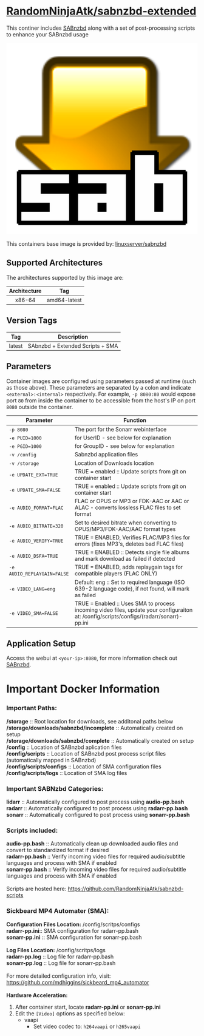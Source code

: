 # [RandomNinjaAtk/sabnzbd-extended](https://github.com/RandomNinjaAtk/docker-sabnzbd-extended)

This continer includes [SABnzbd](https://sabnzbd.org/) along with a set of post-processing scripts to enhance your SABnzbd usage


[![sabnzbd](https://raw.githubusercontent.com/RandomNinjaAtk/unraid-templates/master/randomninjaatk/img/sabnzbd-icon.png)](https://sabnzbd.org/)

This containers base image is provided by: [linuxserver/sabnzbd](https://github.com/linuxserver/docker-sabnzbd)


## Supported Architectures

The architectures supported by this image are:

| Architecture | Tag |
| :----: | --- |
| x86-64 | amd64-latest |

## Version Tags

| Tag | Description |
| :----: | --- |
| latest | SAbnzbd + Extended Scripts + SMA |

## Parameters

Container images are configured using parameters passed at runtime (such as those above). These parameters are separated by a colon and indicate `<external>:<internal>` respectively. For example, `-p 8080:80` would expose port `80` from inside the container to be accessible from the host's IP on port `8080` outside the container.

| Parameter | Function |
| --- | --- |
| `-p 8080` | The port for the Sonarr webinterface |
| `-e PUID=1000` | for UserID - see below for explanation |
| `-e PGID=1000` | for GroupID - see below for explanation |
| `-v /config` | Sabnzbd application files |
| `-v /storage` | Location of Downloads location |
| `-e UPDATE_EXT=TRUE` | TRUE = enabled :: Update scripts from git on container start |
| `-e UPDATE_SMA=FALSE` | TRUE = enabled :: Update scripts from git on container start |
| `-e AUDIO_FORMAT=FLAC` | FLAC or OPUS or MP3 or FDK-AAC or AAC or ALAC - converts lossless FLAC files to set format |
| `-e AUDIO_BITRATE=320` | Set to desired bitrate when converting to OPUS/MP3/FDK-AAC/AAC format types |
| `-e AUDIO_VERIFY=TRUE` | TRUE = ENABLED, Verifies FLAC/MP3 files for errors (fixes MP3's, deletes bad FLAC files) |
| `-e AUDIO_DSFA=TRUE` | TRUE = ENABLED :: Detects single file albums and mark download as failed if detected |
| `-e AUDIO_REPLAYGAIN=FALSE` | TRUE = ENABLED, adds replaygain tags for compatible players (FLAC ONLY) |
| `-e VIDEO_LANG=eng` | Default: eng :: Set to required language (ISO 639-2 language code), if not found, will mark as failed |
| `-e VIDEO_SMA=FALSE` | TRUE = Enabled :: Uses SMA to process incoming video files, update your configuraiton at: /config/scripts/configs/(radarr/sonarr)-pp.ini |

## Application Setup

Access the webui at `<your-ip>:8080`, for more information check out [SABnzbd](https://sabnzbd.org/).

# Important Docker Information
### Important Paths:
<strong>/storage</strong> :: Root location for downloads, see additonal paths below<br/>
<strong>/storage/downloads/sabnzbd/incomplete</strong> :: Automatically created on setup<br/>
<strong>/storage/downloads/sabnzbd/complete</strong> :: Automatically created on setup<br/>
<strong>/config</strong> :: Location of SABnzbd aplication files<br/>
<strong>/config/scripts</strong> :: Location of SABnzbd post process script files (automatically mapped in SABnzbd)<br/>
<strong>/config/scripts/configs</strong> :: Location of SMA configuration files<br/>
<strong>/config/scripts/logs</strong> :: Location of SMA log files<br/>
### Important SABNzbd Categories:
<strong>lidarr</strong> :: Automatically configured to post process using <strong>audio-pp.bash</strong><br/>
<strong>radarr</strong> :: Automatically configured to post process using <strong>radarr-pp.bash</strong><br/>
<strong>sonarr</strong> :: Automatically configured to post process using <strong>sonarr-pp.bash</strong><br/>
### Scripts included:
<strong>audio-pp.bash</strong> :: Automatically clean up downloaded audio files and convert to standardized format if desired<br/>
<strong>radarr-pp.bash</strong> :: Verify incoming video files for required audio/subtitle languages and process with SMA if enabled<br/>
<strong>sonarr-pp.bash</strong> :: Verify incoming video files for required audio/subtitle languages and process with SMA if enabled<br/><br/>
Scripts are hosted here: https://github.com/RandomNinjaAtk/sabnzbd-scripts
### Sickbeard MP4 Automater (SMA):
<strong>Configuration Files Location:</strong> /config/scritps/configs<br/>
<strong>radarr-pp.ini</strong>:: SMA configuration for radarr-pp.bash<br/>
<strong>sonarr-pp.ini</strong> :: SMA configuration for sonarr-pp.bash<br/><br/>
<strong>Log Files Location:</strong> /config/scritps/logs<br/>
<strong>radarr-pp.log</strong> :: Log file for radarr-pp.bash<br/>
<strong>sonarr-pp.log</strong> :: Log file for sonarr-pp.bash<br/><br/>
For more detailed configuration info, visit: https://github.com/mdhiggins/sickbeard_mp4_automator<br/><br/>
<strong>Hardware Acceleration:</strong><br/>
1. After container start, locate <strong>radarr-pp.ini</strong> or <strong>sonarr-pp.ini</strong>
1. Edit the `[Video]` options as specified below:
	* vaapi
		* Set video codec to: `h264vaapi` or `h265vaapi`
